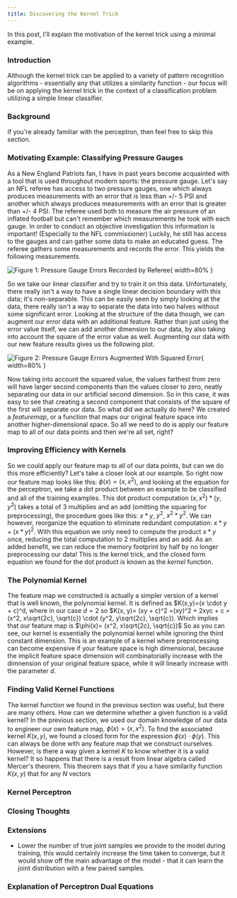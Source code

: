 ```yaml
---
title: Discovering the Kernel Trick
---
```


In this post, I'll explain the motivation of the kernel trick using a minimal example.

### Introduction
Although the kernel trick can be applied to a variety of pattern recognition algorithms - essentially any that utilizes a similarity function - our focus will be on applying the kernel trick in the context of a classification problem utilizing a simple linear classifier.

### Background
If you're already familiar with the perceptron, then feel free to skip this section.

### Motivating Example: Classifying Pressure Gauges
As a New England Patriots fan, I have in past years become acquainted with a tool that is used throughout modern sports: the pressure gauge. Let's say an NFL referee has access to two pressure gauges, one which always produces measurements with an error that is less than +/- 5 PSI and another which always produces measurements with an error that is greater than +/- 4 PSI. The referee used both to measure the air pressure of an inflated football but can't remember which measurements he took with each gauge. In order to conduct an objective investigation this information is important! (Especially to the NFL commissioner) Luckily, he still has access to the gauges and can gather some data to make an educated guess. The referee gathers some measurements and records the error. This yields the following measurements.

![__Figure 1__: Pressure Gauge Errors Recorded by Referee](/resources/gauge_errors.png){ width=80% }

So we take our linear classifier and try to train it on this data. Unfortunately, there really isn't a way to have a single linear decision boundary with this data; it's non-separable. This can be easily seen by simply looking at the data, there really isn't a way to separate the data into two halves without some significant error. Looking at the structure of the data though, we can augment our error data with an additional feature. Rather than just using the error value itself, we can add another dimension to our data, by also taking into account the square of the error value as well. Augmenting our data with our new feature results gives us the following plot.

![__Figure 2__: Pressure Gauge Errors Augmented With Squared Error](/resources/gauge_errors_augmented.png){ width=80% }

Now taking into account the squared value, the values farthest from zero will have larger second components than the values closer to zero, neatly separating our data in our artificial second dimension. So in this case, it was easy to see that creating a second component that consists of the square of the first will separate our data. So what did we actually do here? We created a $feature map$, or a function that maps our original feature space into another higher-dimensional space. So all we need to do is apply our feature map to all of our data points and then we're all set, right?

### Improving Efficiency with Kernels
So we could apply our feature map to all of our data points, but can we do this more efficiently? Let's take a closer look at our example. So right now our feature map looks like this: $\phi(x)=(x, x^2)$, and looking at the equation for the perceptron, we take a dot product between an example to be classified and all of the training examples. This dot product computation $(x, x^2) * (y, y^2)$ takes a total of 3 multiplies and an add (omitting the squaring for preprocessing), the procedure goes like this: $x*y$, $y^2$, $x^2*y^2$. We can however, reorganize the equation to eliminate redundant computation: $x*y + (x*y)^2$.  With this equation we only need to compute the product $x*y$ once, reducing the total computation to 2 multiplies and an add. As an added benefit, we can reduce the memory footprint by half by no longer preprocessing our data! This is the kernel trick, and the closed form equation we found for the dot product is known as the $kernel$ function.

### The Polynomial Kernel
The feature map we constructed is actually a simpler version of a kernel that is well known, the polynomial kernel. It is defined as $K(x,y)=(x \cdot y + c)^d, where in our case $d=2$ so $K(x, y)= (xy + c)^2 =(xy)^2 + 2xyc + c = (x^2, x\sqrt{2c}, \sqrt{c}) \cdot (y^2, y\sqrt{2c}, \sqrt{c}).  Which implies that our feature map is $\phi(x)= (x^2, x\sqrt{2c}, \sqrt{c})$ So as you can see, our kernel is essentially the polynomial kernel while ignoring the third constant dimension. This is an example of a kernel where preprocessing can become expensive if your feature space is high dimensional, because the implicit feature space dimension will combinatorially increase with the dimnension of your original feature space, while it will linearly increase with the parameter $d$.

### Finding Valid Kernel Functions
The kernel function we found in the previous section was useful, but there are many others. How can we determine whether a given function is a valid kernel? In the previous section, we used our domain knowledge of our data to engineer our own feature map, $\phi(x)=(x, x^2)$. To find the associated kernel $K(x,y)$, we found a closed form for the expression $\phi(x) \cdot \phi(y)$. This can always be done with any feature map that we construct ourselves. However, is there a way given a kernel $K$ to know whether it is a valid kernel?
It so happens that there is a result from linear algebra called Mercer's theorem.  This theorem says that if you a have similarity function $K(x,y)$ that for any $N$ vectors

### Kernel Perceptron

### Closing Thoughts

### Extensions

* Lower the number of true joint samples we provide to the model during training, this would certainly increase the time taken to converge, but it would show off the main advantage of the model - that it can learn the joint distribution with a few paired samples.

<script src="https://cdn.mathjax.org/mathjax/latest/MathJax.js?config=TeX-AMS-MML_HTMLorMML" type="text/javascript"></script>

### Explanation of Perceptron Dual Equations
